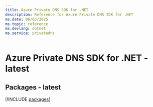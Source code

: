 ```yaml
---
title: Azure Private DNS SDK for .NET
description: Reference for Azure Private DNS SDK for .NET
ms.date: 06/03/2025
ms.topic: reference
ms.devlang: dotnet
ms.service: privatedns
---
```

# Azure Private DNS SDK for .NET - latest
## Packages - latest
[!INCLUDE [packages](private-dns-index.md)]